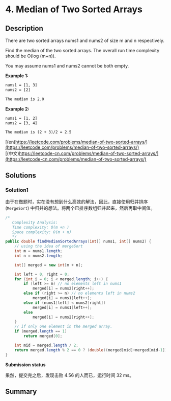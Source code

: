 # 4. Median of Two Sorted Arrays

## Description

There are two sorted arrays nums1 and nums2 of size m and n respectively.

Find the median of the two sorted arrays. The overall run time complexity should be O(log (m+n)).

You may assume nums1 and nums2 cannot be both empty.

**Example 1:**
```txt
nums1 = [1, 3]
nums2 = [2]

The median is 2.0
```

**Example 2:**

```txt
nums1 = [1, 2]
nums2 = [3, 4]

The median is (2 + 3)/2 = 2.5
```

[(en)https://leetcode.com/problems/median-of-two-sorted-arrays/](https://leetcode.com/problems/median-of-two-sorted-arrays/)
<br />
[(中文)https://leetcode-cn.com/problems/median-of-two-sorted-arrays/](https://leetcode-cn.com/problems/median-of-two-sorted-arrays/)

## Solutions

### Solution1

由于在做题时，实在没有想到什么高效的解法，因此，直接使用归并排序 (``MergeSort``) 中归并的想法。将两个已排序数组归并起来，然后再取中间值。

```java
/*
   Complexity Analysis:
   Time complexity: O(m +n )
   Space complexity: O(m + n)
   */
public double findMedianSortedArrays(int[] nums1, int[] nums2) {
    // using the idea of mergeSort
    int m = nums1.length;
    int n = nums2.length;

    int[] merged = new int[m + n];

    int left = 0, right = 0;
    for (int i = 0; i < merged.length; i++) {
        if (left >= m) // no elements left in nums1
            merged[i] = nums2[right++];
        else if (right >= n) // no elements left in nums2
            merged[i] = nums1[left++];
        else if (nums1[left] < nums2[right])
            merged[i] = nums1[left++];
        else
            merged[i] = nums2[right++];
    }
    // if only one element in the merged array.
    if (merged.length == 1)
        return merged[0];

    int mid = merged.length / 2;
    return merged.length % 2 == 0 ? (double)(merged[mid]+merged[mid-1]) /2: (double)(merged[mid]);
}
```

**Submission status**

果然，提交完之后，发现击败 $4.56%$ 的人而已，运行时间 32 ms。

## Summary

